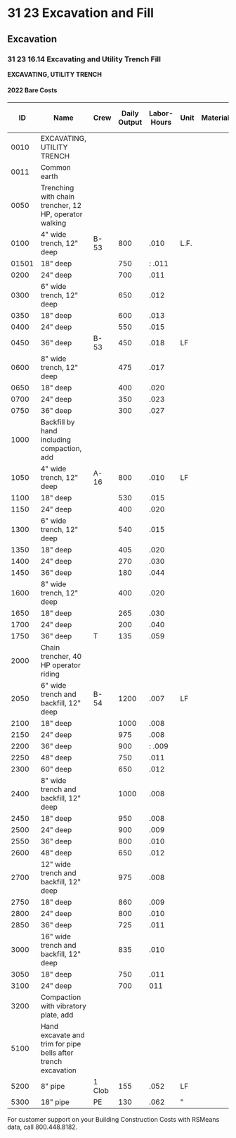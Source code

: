# 31 23 Excavation and Fill

## Excavation

### 31 23 16.14 Excavating and Utility Trench Fill  
**EXCAVATING, UTILITY TRENCH**

#### 2022 Bare Costs

| ID    | Name                                                                 | Crew  | Daily Output | Labor-Hours | Unit | Material | Labor      | Equipment         | Total | Total Incl O&P |
|-------|----------------------------------------------------------------------|-------|--------------|-------------|------|----------|------------|-------------------|-------|---------------|
| 0010  | EXCAVATING, UTILITY TRENCH                                           |       |              |             |      |          |            |                   |       |               |
| 0011  | Common earth                                                         |       |              |             |      |          |            |                   |       |               |
| 0050  | Trenching with chain trencher, 12 HP, operator walking               |       |              |             |      |          |            |                   |       |               |
| 0100  | 4" wide trench, 12" deep                                             | B-53  | 800          | .010        | L.F. |          | .57        | .222233           | .81   | 1.11          |
| 01501 | 18" deep                                                             |       | 750          | : .011      |      |          | .611       | .261              | .87   | 1.18          |
| 0200  | 24" deep                                                             |       | 700          | .011        |      |          | .65        | .27               | .92   | 1.27          |
| 0300  | 6" wide trench, 12" deep                                             |       | 650          | .012        |      |          | .70        | .30               |       | 1.36          |
| 0350  | 18" deep                                                             |       | 600          | .013        |      |          | .76        |                   | 1.08  | 1.48          |
| 0400  | 24" deep                                                             |       | 550          | .015        |      |          | .83        | .35               | 1.18  | 1.61          |
| 0450  | 36" deep                                                             | B-53  | 450          | .018        | LF   |          | 1.01       | .43               | 1.44  | 1.98          |
| 0600  | 8" wide trench, 12" deep                                             |       | 475          | .017        |      |          | .96        | .40               | 1.36  | 1.87          |
| 0650  | 18" deep                                                             |       | 400          | .020        |      |          | 1.14       | .48               | 1.62  | 2.23          |
| 0700  | 24" deep                                                             |       | 350          | .023        |      |          | 1.30       | .55 :             | 1.85  | 2.54          |
| 0750  | 36" deep                                                             |       | 300          | .027        |      |          | 1.52       | .64               | 2.16  | 2.96          |
| 1000  | Backfill by hand including compaction, add                           |       |              |             |      |          |            |                   |       |               |
| 1050  | 4" wide trench, 12" deep                                             | A-16  | 800          | .010        | LF   |          | .46        | .105226231        | .56   | .79           |
| 1100  | 18" deep                                                             |       | 530          | .015        |      |          | .69        |                   | .85   | 1.19          |
| 1150  | 24" deep                                                             |       | 400          | .020        |      |          | .91        |                   | 1.12  | 1.59          |
| 1300  | 6" wide trench, 12" deep                                             |       | 540          | .015        |      |          | .68        |                   | .83   | 1.18          |
| 1350  | 18" deep                                                             |       | 405          | .020        |      |          | .90        | .20               | 1.10  | 1.56          |
| 1400  | 24" deep                                                             |       | 270          | .030        |      |          | 1.35       |                   | 1.66  | 2.35          |
| 1450  | 36" deep                                                             |       | 180          | .044        |      |          | 2.03       | .46               | 2.49  | 3.52          |
| 1600  | 8" wide trench, 12" deep                                             |       | 400          | .020        |      |          | .91        | .211              | 1.12  | 1.59          |
| 1650  | 18" deep                                                             |       | 265          | .030        |      |          | 1.38       |                   | 1.69  | 2.39          |
| 1700  | 24" deep                                                             |       | 200          | .040        |      |          | 1.82       | .41               | 2.23  | 3.17          |
| 1750  | 36" deep                                                             | T     | 135          | .059        |      |          | 2.70       | .61               | 3.31  | 4.69          |
| 2000  | Chain trencher, 40 HP operator riding                                |       |              |             |      |          |            |                   |       |               |
| 2050  | 6" wide trench and backfill, 12" deep                                | B-54  | 1200         | .007        | LF   |          | .38        | 344446527435725   | .71   | .94           |
| 2100  | 18" deep                                                             |       | 1000         | .008        |      |          | .46        | .40               | .86   | 1.12          |
| 2150  | 24" deep                                                             |       | 975          | .008        |      |          | .47        | .41               | .88   | 1.15          |
| 2200  | 36" deep                                                             |       | 900          | : .009      |      |          | .51        |                   | .96   | 1.24          |
| 2250  | 48" deep                                                             |       | 750          | .011        |      |          | .61 !      |                   | 1.15  | 1.49          |
| 2300  | 60" deep                                                             |       | 650          | .012        |      |          | .70        |                   | 1.32  | 1.72          |
| 2400  | 8" wide trench and backfill, 12" deep                                |       | 1000         | .008        |      |          | .46        | .40               | .86   | 1.12          |
| 2450  | 18" deep                                                             |       | 950          | .008        |      |          | .48        |                   | .90   | 1.18          |
| 2500  | 24" deep                                                             |       | 900          | .009        |      |          | .51        |                   | .96   | 1.24          |
| 2550  | 36" deep                                                             |       | 800          | .010        |      |          | .57        | .50               | 1.07  | 1.40          |
| 2600  | 48" deep                                                             |       | 650          | .012        |      |          | .70        |                   | 1.32  | 1.72          |
| 2700  | 12" wide trench and backfill, 12" deep                               |       | 975          | .008        |      |          | .47        | .41               | .88   | 1.15          |
| 2750  | 18" deep                                                             |       | 860          | .009        |      |          | .53        |                   | 1     | 1.30          |
| 2800  | 24" deep                                                             |       | 800          | .010        |      |          | .57        | .50               | 1.07  | 1.40          |
| 2850  | 36" deep                                                             |       | 725          | .011        |      |          | .63        |                   | 1.18  | 1.55          |
| 3000  | 16" wide trench and backfill, 12" deep                               |       | 835          | .010        |      |          | .55        | .48               | 1.03  | 1.34          |
| 3050  | 18" deep                                                             |       | 750          | .011        |      |          | .61        | .54               | 1.15  | 1.49          |
| 3100  | 24" deep                                                             |       | 700          | 011         |      |          | .65        | .57               | 1.22  | 1.60          |
| 3200  | Compaction with vibratory plate, add                                 |       |              |             |      |          |            |                   | 35 %  | 35 %          |
| 5100  | Hand excavate and trim for pipe bells after trench excavation        |       |              |             |      |          |            |                   |       |               |
| 5200  | 8" pipe                                                              | 1 Clob| 155          | .052        | LF   |          | 2.38       |                   | 2.38  | 3.50          |
| 5300  | 18" pipe                                                             | PE    | 130          | .062        | "    |          | 2.81       |                   | 2.81  | 4.18          |

For customer support on your Building Construction Costs with RSMeans data, call 800.448.8182.